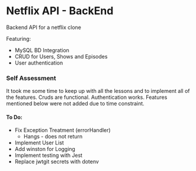 # Netflix API - BackEnd

Backend API for a netflix clone

Featuring:
* MySQL BD Integration
* CRUD for Users, Shows and Episodes
* User authentication

### Self Assessment
It took me some time to keep up with all the lessons and to implement all of the features.
Cruds are functional. Authentication works.
Features mentioned below were not added due to time constraint.
#### To Do:
* Fix Exception Treatment (errorHandler)
  * Hangs - does not return
* Implement User List
* Add winston for Logging
* Implement testing with Jest
* Replace jwtgit secrets with dotenv
